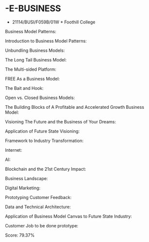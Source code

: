 # -E-BUSINESS
* 21114/BUSI/F059B/01W * Foothill College

Business Model Patterns:

Introduction to Business Model Patterns:

Unbundling Business Models:

The Long Tail Business Model:

The Multi-sided Platform:

FREE As a Business Model:

The Bait and Hook:

Open vs. Closed Business Models:

The Building Blocks of A Profitable and Accelerated Growth Business Model:

Visioning The Future and the Business of Your Dreams:

Application of Future State Visioning:

Framework to Industry Transformation:

Internet:

AI:

Blockchain and the 21st Century Impact:

Business Landscape:

Digital Marketing:

Prototyping Customer Feedback:

Data and Technical Architecture:

Application of  Business Model Canvas to Future State Industry:

Customer Job to be done prototype:

Score: 79.37%
